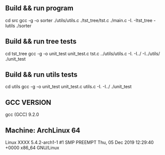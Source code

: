 ## Build && run program
cd src
gcc -g -o sorter  ./utils/utils.c ./tst_tree/tst.c ./main.c -I. -Itst_tree -Iutils
./sorter

## Build && run tree tests
cd tst_tree
gcc -g -o unit_test unit_test.c tst.c ../utils/utils.c -I. -I../ -I../utils/
./unit_test

## Build && run utils tests
cd utils
gcc -g -o unit_test unit_test.c utils.c -I. -I../
./unit_test

## GCC VERSION
gcc (GCC) 9.2.0

## Machine: ArchLinux 64
Linux XXXX 5.4.2-arch1-1 #1 SMP PREEMPT Thu, 05 Dec 2019 12:29:40 +0000 x86_64 GNU/Linux
